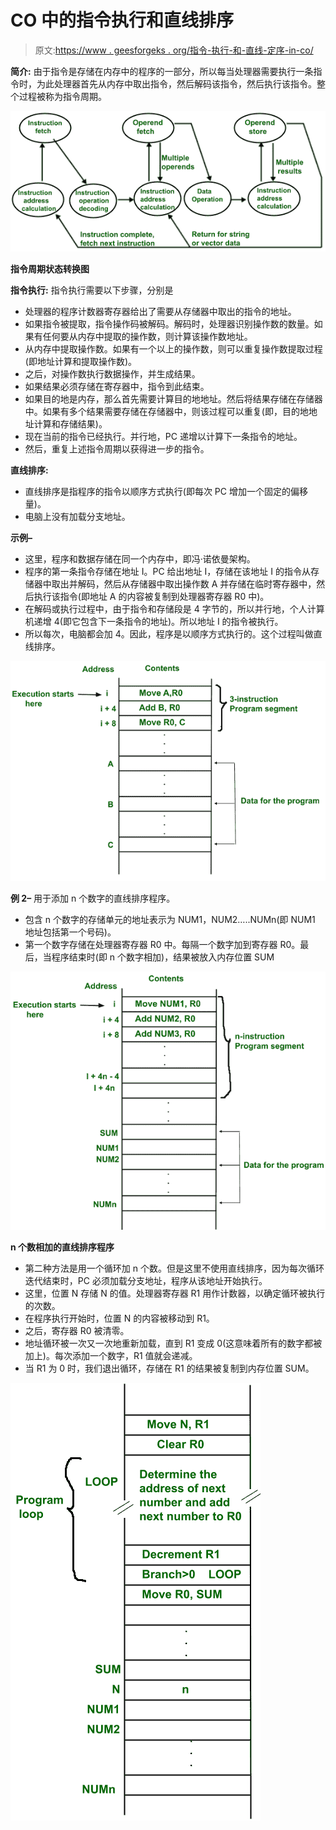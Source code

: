 # CO 中的指令执行和直线排序

> 原文:[https://www . geesforgeks . org/指令-执行-和-直线-定序-in-co/](https://www.geeksforgeeks.org/instruction-execution-and-straight-line-sequencing-in-co/)

**简介:**
由于指令是存储在内存中的程序的一部分，所以每当处理器需要执行一条指令时，为此处理器首先从内存中取出指令，然后解码该指令，然后执行该指令。整个过程被称为指令周期。

![](img/bb478c418c78a68b53a0328426c947c8.png)

**指令周期状态转换图**

**指令执行:**
指令执行需要以下步骤，分别是

*   处理器的程序计数器寄存器给出了需要从存储器中取出的指令的地址。
*   如果指令被提取，指令操作码被解码。解码时，处理器识别操作数的数量。如果有任何要从内存中提取的操作数，则计算该操作数地址。
*   从内存中提取操作数。如果有一个以上的操作数，则可以重复操作数提取过程(即地址计算和提取操作数)。
*   之后，对操作数执行数据操作，并生成结果。
*   如果结果必须存储在寄存器中，指令到此结束。
*   如果目的地是内存，那么首先需要计算目的地地址。然后将结果存储在存储器中。如果有多个结果需要存储在存储器中，则该过程可以重复(即，目的地地址计算和存储结果)。
*   现在当前的指令已经执行。并行地，PC 递增以计算下一条指令的地址。
*   然后，重复上述指令周期以获得进一步的指令。

**直线排序:**

*   直线排序是指程序的指令以顺序方式执行(即每次 PC 增加一个固定的偏移量)。
*   电脑上没有加载分支地址。

**示例–**

*   这里，程序和数据存储在同一个内存中，即冯·诺依曼架构。
*   程序的第一条指令存储在地址 I。PC 给出地址 I，存储在该地址 I 的指令从存储器中取出并解码，然后从存储器中取出操作数 A 并存储在临时寄存器中，然后执行该指令(即地址 A 的内容被复制到处理器寄存器 R0 中)。
*   在解码或执行过程中，由于指令和存储段是 4 字节的，所以并行地，个人计算机递增 4(即它包含下一条指令的地址)。所以地址 I 的指令被执行。
*   所以每次，电脑都会加 4。因此，程序是以顺序方式执行的。这个过程叫做直线排序。

![](img/317e86c7b39e5136172816fd60981a9a.png)

**例 2–**
用于添加 n 个数字的直线排序程序。

*   包含 n 个数字的存储单元的地址表示为 NUM1，NUM2…..NUMn(即 NUM1 地址包括第一个号码)。
*   第一个数字存储在处理器寄存器 R0 中。每隔一个数字加到寄存器 R0。最后，当程序结束时(即 n 个数字相加)，结果被放入内存位置 SUM

![](img/c3b4ee46d4b3356f0c35e9a3111d6c54.png)

**n 个数相加的直线排序程序**

*   第二种方法是用一个循环加 n 个数。但是这里不使用直线排序，因为每次循环迭代结束时，PC 必须加载分支地址，程序从该地址开始执行。
*   这里，位置 N 存储 N 的值。处理器寄存器 R1 用作计数器，以确定循环被执行的次数。
*   在程序执行开始时，位置 N 的内容被移动到 R1。
*   之后，寄存器 R0 被清零。
*   地址循环被一次又一次地重新加载，直到 R1 变成 0(这意味着所有的数字都被加上)。每次添加一个数字，R1 值就会递减。
*   当 R1 为 0 时，我们退出循环，存储在 R1 的结果被复制到内存位置 SUM。

![](img/c878c50301bac470a3970289498428be.png)